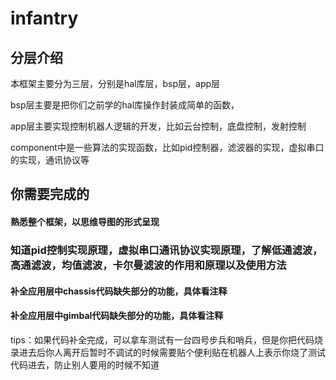 # infantry
 
## 分层介绍
本框架主要分为三层，分别是hal库层，bsp层，app层

bsp层主要是把你们之前学的hal库操作封装成简单的函数，

app层主要实现控制机器人逻辑的开发，比如云台控制，底盘控制，发射控制

component中是一些算法的实现函数，比如pid控制器，滤波器的实现，虚拟串口的实现，通讯协议等

## 你需要完成的
#### 熟悉整个框架，以思维导图的形式呈现
### 知道pid控制实现原理，虚拟串口通讯协议实现原理，了解低通滤波，高通滤波，均值滤波，卡尔曼滤波的作用和原理以及使用方法
#### 补全应用层中chassis代码缺失部分的功能，具体看注释
#### 补全应用层中gimbal代码缺失部分的功能，具体看注释
tips：如果代码补全完成，可以拿车测试有一台四号步兵和哨兵，但是你把代码烧录进去后你人离开后暂时不调试的时候需要贴个便利贴在机器人上表示你烧了测试代码进去，防止别人要用的时候不知道